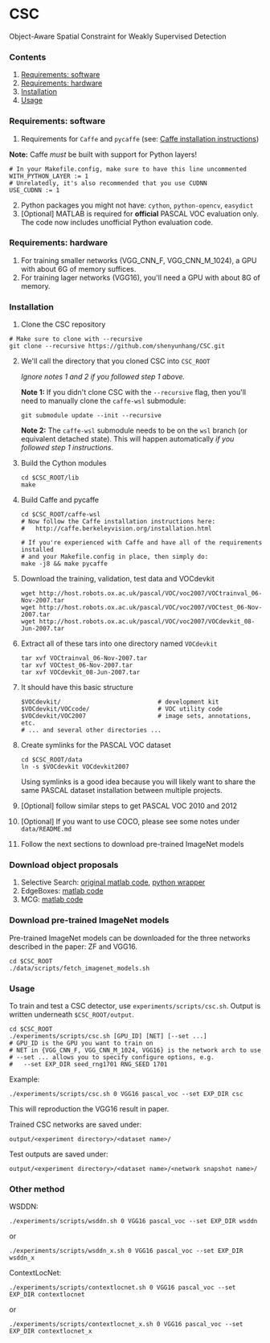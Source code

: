 # CSC
Object-Aware Spatial Constraint for Weakly Supervised Detection

### Contents
1. [Requirements: software](#requirements-software)
2. [Requirements: hardware](#requirements-hardware)
3. [Installation](#installation)
4. [Usage](#usage)

### Requirements: software

1. Requirements for `Caffe` and `pycaffe` (see: [Caffe installation instructions](http://caffe.berkeleyvision.org/installation.html))

  **Note:** Caffe *must* be built with support for Python layers!

  ```make
  # In your Makefile.config, make sure to have this line uncommented
  WITH_PYTHON_LAYER := 1
  # Unrelatedly, it's also recommended that you use CUDNN
  USE_CUDNN := 1
  ```
  
2. Python packages you might not have: `cython`, `python-opencv`, `easydict`
3. [Optional] MATLAB is required for **official** PASCAL VOC evaluation only. The code now includes unofficial Python evaluation code.

### Requirements: hardware

1. For training smaller networks (VGG_CNN_F, VGG_CNN_M_1024), a GPU with about 6G of memory suffices.
2. For training lager networks (VGG16), you'll need a GPU with about 8G of memory.

### Installation

1. Clone the CSC repository
  ```Shell
  # Make sure to clone with --recursive
  git clone --recursive https://github.com/shenyunhang/CSC.git
  ```

2. We'll call the directory that you cloned CSC into `CSC_ROOT`

   *Ignore notes 1 and 2 if you followed step 1 above.*

   **Note 1:** If you didn't clone CSC with the `--recursive` flag, then you'll need to manually clone the `caffe-wsl` submodule:
    ```Shell
    git submodule update --init --recursive
    ```
    **Note 2:** The `caffe-wsl` submodule needs to be on the `wsl` branch (or equivalent detached state). This will happen automatically *if you followed step 1 instructions*.

3. Build the Cython modules
    ```Shell
    cd $CSC_ROOT/lib
    make
    ```

4. Build Caffe and pycaffe
    ```Shell
    cd $CSC_ROOT/caffe-wsl
    # Now follow the Caffe installation instructions here:
    #   http://caffe.berkeleyvision.org/installation.html

    # If you're experienced with Caffe and have all of the requirements installed
    # and your Makefile.config in place, then simply do:
    make -j8 && make pycaffe
    ```

5. Download the training, validation, test data and VOCdevkit

	```Shell
	wget http://host.robots.ox.ac.uk/pascal/VOC/voc2007/VOCtrainval_06-Nov-2007.tar
	wget http://host.robots.ox.ac.uk/pascal/VOC/voc2007/VOCtest_06-Nov-2007.tar
	wget http://host.robots.ox.ac.uk/pascal/VOC/voc2007/VOCdevkit_08-Jun-2007.tar
	```

6. Extract all of these tars into one directory named `VOCdevkit`

	```Shell
	tar xvf VOCtrainval_06-Nov-2007.tar
	tar xvf VOCtest_06-Nov-2007.tar
	tar xvf VOCdevkit_08-Jun-2007.tar
	```

7. It should have this basic structure

	```Shell
  	$VOCdevkit/                           # development kit
  	$VOCdevkit/VOCcode/                   # VOC utility code
  	$VOCdevkit/VOC2007                    # image sets, annotations, etc.
  	# ... and several other directories ...
  	```

8. Create symlinks for the PASCAL VOC dataset

	```Shell
    cd $CSC_ROOT/data
    ln -s $VOCdevkit VOCdevkit2007
    ```
    Using symlinks is a good idea because you will likely want to share the same PASCAL dataset installation between multiple projects.
9. [Optional] follow similar steps to get PASCAL VOC 2010 and 2012
10. [Optional] If you want to use COCO, please see some notes under `data/README.md`
11. Follow the next sections to download pre-trained ImageNet models

### Download object proposals
1. Selective Search: [original matlab code](http://disi.unitn.it/~uijlings/MyHomepage/index.php#page=projects1), [python wrapper](https://github.com/sergeyk/selective_search_ijcv_with_python)
2. EdgeBoxes: [matlab code](https://github.com/pdollar/edges)
3. MCG: [matlab code](http://www.eecs.berkeley.edu/Research/Projects/CS/vision/grouping/mcg/)


### Download pre-trained ImageNet models

Pre-trained ImageNet models can be downloaded for the three networks described in the paper: ZF and VGG16.

```Shell
cd $CSC_ROOT
./data/scripts/fetch_imagenet_models.sh
```

### Usage

To train and test a CSC detector, use `experiments/scripts/csc.sh`.
Output is written underneath `$CSC_ROOT/output`.

```Shell
cd $CSC_ROOT
./experiments/scripts/csc.sh [GPU_ID] [NET] [--set ...]
# GPU_ID is the GPU you want to train on
# NET in {VGG_CNN_F, VGG_CNN_M_1024, VGG16} is the network arch to use
# --set ... allows you to specify configure options, e.g.
#   --set EXP_DIR seed_rng1701 RNG_SEED 1701
```

Example:

```Shell
./experiments/scripts/csc.sh 0 VGG16 pascal_voc --set EXP_DIR csc
```

This will reproduction the VGG16 result in paper.

Trained CSC networks are saved under:

```
output/<experiment directory>/<dataset name>/
```

Test outputs are saved under:

```
output/<experiment directory>/<dataset name>/<network snapshot name>/
```

### Other method

WSDDN:

```Shell
./experiments/scripts/wsddn.sh 0 VGG16 pascal_voc --set EXP_DIR wsddn
```
or
```Shell
./experiments/scripts/wsddn_x.sh 0 VGG16 pascal_voc --set EXP_DIR wsddn_x
```

ContextLocNet:

```Shell
./experiments/scripts/contextlocnet.sh 0 VGG16 pascal_voc --set EXP_DIR contextlocnet
```
or
```Shell
./experiments/scripts/contextlocnet_x.sh 0 VGG16 pascal_voc --set EXP_DIR contextlocnet_x
```

